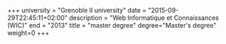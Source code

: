 +++
university = "Grenoble II university"
date = "2015-09-29T22:45:11+02:00"
description = "Web Informatique et Connaissances (WIC)"
end = "2013"
title = "master degree"
degree="Master's degree"
weight=0
+++

